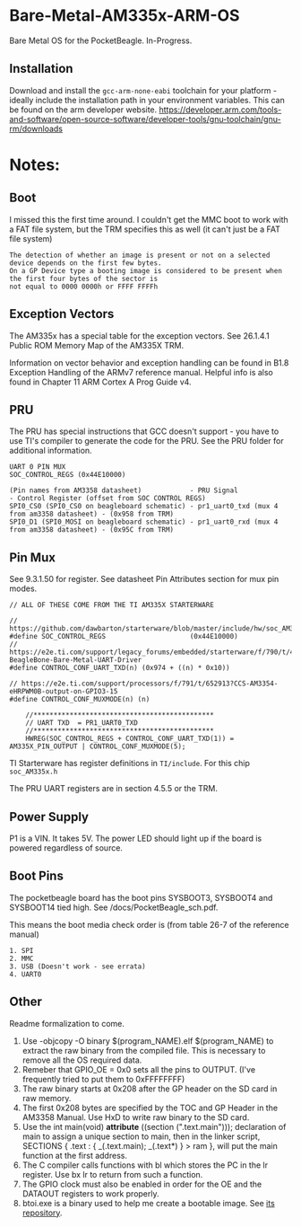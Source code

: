 # Bare-Metal-AM335x-ARM-OS

Bare Metal OS for the PocketBeagle. In-Progress.

## Installation

Download and install the `gcc-arm-none-eabi` toolchain for your platform - ideally include the installation path in your environment variables. This can be found on the arm developer website. https://developer.arm.com/tools-and-software/open-source-software/developer-tools/gnu-toolchain/gnu-rm/downloads

# Notes:

## Boot

I missed this the first time around. I couldn't get the MMC boot to work with a FAT file system, but the TRM specifies this as well (it can't just be a FAT file system)

```
The detection of whether an image is present or not on a selected device depends on the first few bytes.
On a GP Device type a booting image is considered to be present when the first four bytes of the sector is
not equal to 0000 0000h or FFFF FFFFh
```

## Exception Vectors

The AM335x has a special table for the exception vectors. See 26.1.4.1 Public ROM Memory Map of the AM335X TRM.

Information on vector behavior and exception handling can be found in B1.8 Exception Handling of the ARMv7 reference manual. Helpful info is also found in Chapter 11 ARM Cortex A Prog Guide v4.

## PRU

The PRU has special instructions that GCC doesn't support - you have to use TI's compiler to generate the code for the PRU. See the PRU folder for additional information.

```
UART 0 PIN MUX
SOC_CONTROL_REGS (0x44E10000)

(Pin names from AM3358 datasheet)            - PRU Signal                                  - Control Register (offset from SOC CONTROL REGS)
SPI0_CS0 (SPI0_CS0 on beagleboard schematic) - pr1_uart0_txd (mux 4 from am3358 datasheet) - (0x958 from TRM)
SPI0_D1 (SPI0_MOSI on beagleboard schematic) - pr1_uart0_rxd (mux 4 from am3358 datasheet) - (0x95C from TRM)
```

## Pin Mux

See 9.3.1.50 for register. See datasheet Pin Attributes section for mux pin modes.

```
// ALL OF THESE COME FROM THE TI AM335X STARTERWARE

// https://github.com/dawbarton/starterware/blob/master/include/hw/soc_AM335x.h
#define SOC_CONTROL_REGS                     (0x44E10000)
// https://e2e.ti.com/support/legacy_forums/embedded/starterware/f/790/t/408080?BeagleBone-Bare-Metal-UART-Driver
#define CONTROL_CONF_UART_TXD(n) (0x974 + ((n) * 0x10))

// https://e2e.ti.com/support/processors/f/791/t/652913?CCS-AM3354-eHRPWM0B-output-on-GPIO3-15
#define CONTROL_CONF_MUXMODE(n) (n)

	//*********************************************
	// UART TXD  = PR1_UART0_TXD
	//*********************************************
	HWREG(SOC_CONTROL_REGS + CONTROL_CONF_UART_TXD(1)) = AM335X_PIN_OUTPUT | CONTROL_CONF_MUXMODE(5);

```

TI Starterware has register definitions in `TI/include`. For this chip `soc_AM335x.h`

The PRU UART registers are in section 4.5.5 or the TRM.

## Power Supply

P1 is a VIN. It takes 5V. The power LED should light up if the board is powered regardless of source.

## Boot Pins

The pocketbeagle board has the boot pins SYSBOOT3, SYSBOOT4 and SYSBOOT14 tied high. See /docs/PocketBeagle_sch.pdf.

This means the boot media check order is (from table 26-7 of the reference manual)

```
1. SPI
2. MMC
3. USB (Doesn't work - see errata)
4. UART0
```

## Other

Readme formalization to come.

1. Use <Toolchain>-objcopy -O binary $(program_NAME).elf $(program_NAME) to extract the raw binary from the compiled file. This is necessary to remove all the OS required data.
2. Remeber that GPIO_OE = 0x0 sets all the pins to OUTPUT. (I've frequently tried to put them to 0xFFFFFFFF)
3. The raw binary starts at 0x208 after the GP header on the SD card in raw memory.
4. The first 0x208 bytes are specified by the TOC and GP Header in the AM3358 Manual. Use HxD to write raw binary to the SD card.
5. Use the int main(void) **attribute** ((section (".text.main"))); declaration of main to assign a unique section to main, then in the linker script, SECTIONS
   {
   .text :
   {
   _(.text.main);
   _(.text\*)
   } > ram
   },
   will put the main function at the first address.
6. The C compiler calls functions with bl which stores the PC in the lr register. Use bx lr to return from such a function.
7. The GPIO clock must also be enabled in order for the OE and the DATAOUT registers to work properly.
8. btoi.exe is a binary used to help me create a bootable image. See [its repository](https://github.com/MRobertEvers/AM335x-Binary-To-Image-Tool).

